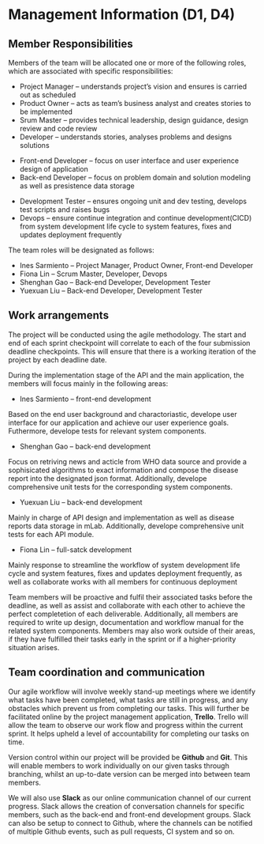 # Management Information (D1, D4)

## Member	Responsibilities

Members of the team will be allocated one or more of the following roles, which are associated with specific responsibilities:
*	Project Manager – understands project’s vision and ensures is carried out as scheduled
*	Product Owner – acts as team’s business analyst and creates stories to be implemented
*	Srum Master – provides technical leadership, design guidance, design review and code review
*	Developer – understands stories, analyses problems and designs solutions
  - Front-end Developer – focus on user interface and user experience design of application
  - Back-end Developer – focus on problem domain and solution modeling as well as presistence data storage
*	Development Tester – ensures ongoing unit and dev testing, develops test scripts and raises bugs
* Devops – ensure continue integration and continue development(CICD) from system development life cycle to system features, fixes and updates deployment frequently

The team roles will be designated as follows:
*	Ines Sarmiento – Project Manager, Product Owner, Front-end Developer
*	Fiona Lin – Scrum Master, Developer, Devops
*	Shenghan Gao – Back-end Developer, Development Tester
*	Yuexuan Liu – Back-end Developer, Development Tester

## Work	arrangements

The project will be conducted using the agile methodology. The start and end of each sprint checkpoint will correlate to each of the four submission deadline checkpoints. This will ensure that there is a working iteration of the project by each deadline date.

During the implementation stage of the API and the main application, the members will focus mainly in the following areas:
*	Ines Sarmiento – front-end development

Based on the end user background and charactoriastic, develope user interface for our application and achieve our user experience goals. Futhermore, develope tests for relevant system components.

*	Shenghan Gao – back-end development

Focus on retriving news and acticle from WHO data source and provide a sophisicated algorithms to exact information and compose the disease report into the designated json format. Additionally, develope comprehensive unit tests for the corresponding system components.

*	Yuexuan Liu – back-end development

Mainly in charge of API design and implementation as well as disease reports data storage in mLab. Additionally, develope comprehensive unit tests for each API module.

*	Fiona Lin – full-satck development

Mainly response to streamline the workflow of system development life cycle and system features, fixes and updates deployment frequently, as well as collaborate works with all members for continuous deployment

Team members will be proactive and fulfil their associated tasks before the deadline, as well as assist and collaborate with each other to achieve the perfect completetion of each deliverable. Additionally, all members are required to write up design, documentation and workflow manual for the related system components. Members may also work outside of their areas, if they have fulfilled their tasks early in the sprint or if a higher-priority situation arises.


## Team coordination and communication

Our agile workflow will involve weekly stand-up meetings where we identify what tasks have been completed, what tasks are still in progress, and any obstacles which prevent us from completing our tasks. This will further be facilitated online by the project management application, **Trello**. Trello will allow the team to observe our work flow and progress within the current sprint. It helps upheld a level of accountability for completing our tasks on time.

Version control within our project will be provided be **Github** and **Git**. This will enable members to work individually on our given tasks through branching, whilst an up-to-date version can be merged into between team members.

We will also use **Slack** as our online communication channel of our current progress. Slack allows the creation of conversation channels for specific members, such as the back-end and front-end development groups. Slack can also be setup to connect to Github, where the channels can be notified of multiple Github events, such as pull requests, CI system and so on.
